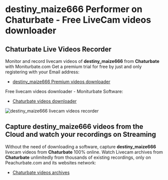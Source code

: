 # destiny_maize666 Performer on Chaturbate - Free LiveCam videos downloader

## Chaturbate Live Videos Recorder

Monitor and record livecam videos of **destiny_maize666** from **Chaturbate** with Moniturbate.com
Get a premium trial for free by just and only registering with your Email address:
* [destiny_maize666 Premium videos downloader](https://moniturbate.com/request-demo-licence-key.html)

Free livecam videos downloader - Moniturbate Software:
* [Chaturbate videos downloader](https://moniturbate.com/moniturbate-download-software.html)

![destiny_maize666 livecam videos recorder](https://peachurnet.com/templates/moniturbate-software.png)


## Capture destiny_maize666 videos from the Cloud and watch your recordings on Streaming

Without the need of downloading a software, capture **destiny_maize666** livecam videos from **Chaturbate** 100% online.
Watch Livecam archives from **Chaturbate** unlimitedly from thousands of existing recordings, only on Peachurbate.com and its websites network:
* [Chaturbate videos archives](https://peachurnet.com/)